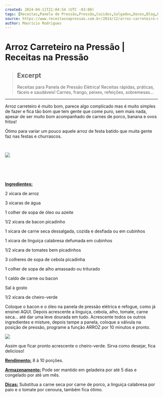 ```yaml
---
created: 2024-04-11T21:04:54 (UTC -03:00)
tags: [Receitas,Panela de Pressão,Pressão,Cozidos,Salgados,Doces,Blog,Fácil,Rápido]
source: https://www.receitasnapressao.com.br/2014/12/arroz-carreteiro-na-pressao.html
author: Maurício Rodrigues
---
```


# Arroz Carreteiro na Pressão | Receitas na Pressão

> ## Excerpt
> Receitas para Panela de Pressão Elétrica! Receitas rápidas, práticas, fáceis e saudáveis! Carnes, frango, peixes, refeições, sobremesas...

---
Arroz carreteiro é muito bom, parece algo complicado mas é muito simples de fazer e fica tão bom que tem gente que come puro, sem mais nada, apesar de ser muito bom acompanhado de carnes de porco, banana e ovos fritos!

Ótimo para variar um pouco aquele arroz de festa batido que muita gente faz nas festas e churrascos.

<u><br></u>

[![](https://4.bp.blogspot.com/-SfYAm52ZWK8/VIXkxP6CR0I/AAAAAAAAEwM/YZfUe5DB7fg/s640/Arroz%2BCarreteiro%2Bna%2BPress%C3%A3o.jpg)](https://4.bp.blogspot.com/-SfYAm52ZWK8/VIXkxP6CR0I/AAAAAAAAEwM/YZfUe5DB7fg/s1600/Arroz%2BCarreteiro%2Bna%2BPress%C3%A3o.jpg)

<u><br></u>  
<u><br></u>

**<u>Ingredientes:</u>**

2 xícara de arroz

3 xícaras de água

1 colher de sopa de óleo ou azeite

1/2 xícara de bacon picadinho

1 xícara de carne seca dessalgada, cozida e desfiada ou em cubinhos

1 xícara de linguiça calabresa defumada em cubinhos

1/2 xícara de tomates bem picadinhos

3 colheres de sopa de cebola picadinha

1 colher de sopa de alho amassado ou triturado

1 caldo de carne ou bacon

Sal à gosto

1/2 xícara de cheiro-verde

Coloque o bacon e o óleo na panela de pressão elétrica e refogue, como já ensinei AQUI. Depois acrescente a linguiça, cebola, alho, tomate, carne seca... até dar uma leve dourada em tudo. Acrescente todos os outros ingredientes e misture, depois tampe a panela, coloque a válvula na posição de pressão, programe a função ARROZ por 10 minutos e pronto.

[![](https://3.bp.blogspot.com/-7brHhEENG3w/VIXk26MBB5I/AAAAAAAAEwU/ltavhP9ukHU/s1600/Arroz%2BCarreteiro%2Bna%2BPress%C3%A3o%2B-%2BPreparo.jpg)](https://3.bp.blogspot.com/-7brHhEENG3w/VIXk26MBB5I/AAAAAAAAEwU/ltavhP9ukHU/s1600/Arroz%2BCarreteiro%2Bna%2BPress%C3%A3o%2B-%2BPreparo.jpg)

Assim que ficar pronto acrescente o cheiro-verde. Sirva como desejar, fica delicioso!

**<u>Rendimento:</u>** 8 à 10 porções.

**<u>Armazenamento:</u>** Pode ser mantido em geladeira por até 5 dias e congelado por até um mês.

**<u>Dicas:</u>** Substitua a carne seca por carne de porco, a linguiça calabresa por paio e o tomate por cenoura, também fica ótimo.




